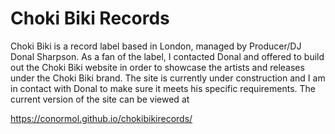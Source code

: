 # Choki Biki Records

Choki Biki is a record label based in London, managed by Producer/DJ Donal Sharpson. As a fan of the label, I contacted Donal and offered to build out the Choki Biki website in order to showcase the artists and releases under the Choki Biki brand. The site is currently under construction and I am in contact with Donal to make sure it meets his specific requirements. The current version of the site can be viewed at 

https://conormol.github.io/chokibikirecords/
